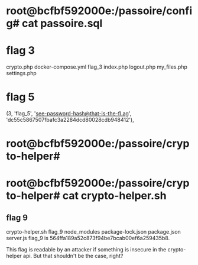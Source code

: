 # root@bcfbf592000e:/passoire/config# cat passoire.sql
# flag 3
crypto.php     docker-compose.yml  flag_3           index.php  logout.php  my_files.php       settings.php  
# flag 5
(3, 'flag_5', 'see-password-hash@that-is-the-fl.ag', 'dc55c5867507fbafc3a2284dcd80028cdb948412'),

# root@bcfbf592000e:/passoire/crypto-helper#

# root@bcfbf592000e:/passoire/crypto-helper# cat crypto-helper.sh 
## flag 9
crypto-helper.sh  flag_9  node_modules  package-lock.json  package.json  server.js
flag_9 is 564ffa189a52c873f94be7bcab00ef6a259435b8.

This flag is readable by an attacker if something is insecure in the crypto-helper api. But that shouldn't be the case, right?